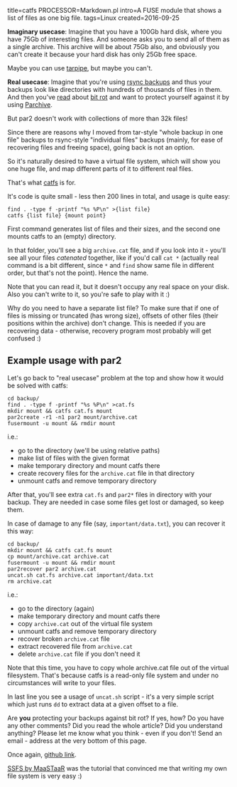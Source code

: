title=catfs
PROCESSOR=Markdown.pl
intro=A FUSE module that shows a list of files as one big file.
tags=Linux
created=2016-09-25


**Imaginary usecase**:
Imagine that you have a 100Gb hard disk, where you have 75Gb of interesting files.
And someone asks you to send all of them as a single archive.
This archive will be about 75Gb also, and
obviously you can't create it because your hard disk has only 25Gb free space.

Maybe you can use [tarpipe][], but maybe you can't.

**Real usecase**:
Imagine that you're using [rsync backups][reason] and thus
your backups look like directories with hundreds of thousands of files in them.
And then you've [read][story] about [bit rot][rot] and want
to protect yourself against it by using [Parchive][par].

But par2 doesn't work with collections of more than 32k files!

[tarpipe]: https://en.wikipedia.org/wiki/Tar_(computing)#Tarpipe
[reason]: http://alexey.shpakovsky.ru/en/rsync-backups.html
[story]: https://pthree.org/2014/04/01/protect-against-bit-rot-with-parchive/
[rot]: https://en.wikipedia.org/wiki/Data_degradation
[par]: https://en.wikipedia.org/wiki/Parchive

Since there are reasons why I moved
from tar-style "whole backup in one file" backups
to rsync-style "individual files" backups
(mainly, for ease of recovering files and freeing space),
going back is not an option.

So it's naturally desired to have a virtual file system,
which will show you one huge file,
and map different parts of it to different real files.

That's what [catfs][github] is for.

It's code is quite small - less then 200 lines in total,
and usage is quite easy:

	find . -type f -printf "%s %P\n" >{list file}
	catfs {list file} {mount point}

First command generates list of files and their sizes,
and the second one mounts catfs to an (empty) directory.

In that folder, you'll see a big `archive.cat` file,
and if you look into it - you'll see all your files
_catenated_ together, like if you'd call `cat *`
(actually real command is a bit different,
since `*` and `find` show same file in different order,
but that's not the point). Hence the name.

Note that you can read it, but it doesn't occupy any real space on your disk.
Also you can't write to it, so you're safe to play with it :)

Why do you need to have a separate list file?
To make sure that if one of files is missing or truncated (has wrong size),
offsets of other files (their positions within the archive) don't change.
This is needed if you are recovering data -
otherwise, recovery program most probably will get confused :)

Example usage with par2
-----------------------

Let's go back to "real usecase" problem at the top and show
how it would be solved with catfs:

	cd backup/
	find . -type f -printf "%s %P\n" >cat.fs
	mkdir mount && catfs cat.fs mount
	par2create -r1 -n1 par2 mount/archive.cat
	fusermount -u mount && rmdir mount

i.e.:

* go to the directory (we'll be using relative paths)
* make list of files with the given format
* make temporary directory and mount catfs there
* create recovery files for the `archive.cat` file in that directory
* unmount catfs and remove temporary directory

After that, you'll see extra `cat.fs` and `par2*` files in
directory with your backup.
They are needed in case some files get lost or damaged,
so keep them.

In case of damage to any file (say, `important/data.txt`),
you can recover it this way:

	cd backup/
	mkdir mount && catfs cat.fs mount
	cp mount/archive.cat archive.cat
	fusermount -u mount && rmdir mount
	par2recover par2 archive.cat
	uncat.sh cat.fs archive.cat important/data.txt
	rm archive.cat

i.e.:

* go to the directory (again)
* make temporary directory and mount catfs there
* copy `archive.cat` out of the virtual file system
* unmount catfs and remove temporary directory
* recover broken `archive.cat` file
* extract recovered file from `archive.cat`
* delete `archive.cat` file if you don't need it

Note that this time, you have to copy whole archive.cat file
out of the virtual filesystem.
That's because catfs is a read-only file system
and under no circumstances will write to your files.

In last line you see a usage of `uncat.sh` script -
it's a very simple script which just runs `dd` to extract
data at a given offset to a file.

Are **you** protecting your backups against bit rot?
If yes, how?
Do you have any other comments?
Did you read the whole article?
Did you understand anything?
Please let me know what you think - even if you don't!
Send an email - address at the very bottom of this page.

Once again, [github link][github].

[SSFS by MaaSTaaR][SSFS] was the tutorial that convinced me that
writing my own file system is very easy :)


[SSFS]: http://www.maastaar.net/fuse/linux/filesystem/c/2016/05/21/writing-a-simple-filesystem-using-fuse/
[github]: https://github.com/Lex-2008/catfs
